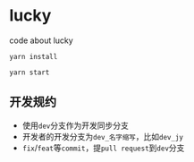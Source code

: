 # lucky
code about lucky

```shell
yarn install

yarn start
```

## 开发规约

- 使用`dev`分支作为开发同步分支
- 开发者的开发分支为`dev_名字缩写`，比如`dev_jy`
- `fix`/`feat`等`commit`，提`pull request`到`dev`分支
